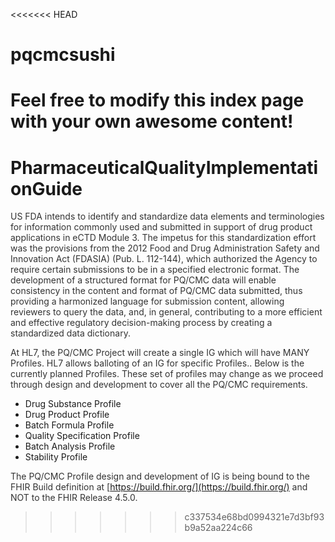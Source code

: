 <<<<<<< HEAD
# pqcmcsushi

Feel free to modify this index page with your own awesome content!
=======
# PharmaceuticalQualityImplementationGuide

<span style="color:  #333333;;">US FDA intends to identify and standardize data elements and terminologies for information commonly used and submitted in support of drug product applications in eCTD Module 3. The impetus for this standardization effort was the provisions from the 2012 Food and Drug Administration Safety and Innovation Act (FDASIA) (Pub. L. 112-144), which authorized the Agency to require certain submissions to be in a specified electronic format. The development of a structured format for PQ/CMC data will enable consistency in the content and format of PQ/CMC data submitted, thus providing a harmonized language for submission content, allowing reviewers to query the data, and, in general, contributing to a more efficient and effective regulatory decision-making process by creating a standardized data dictionary.</span>

<span style="color:  #333333;;">At HL7, the PQ/CMC Project will create a single IG which will have MANY Profiles. HL7 allows balloting of an IG for specific Profiles.. Below is the currently planned Profiles. These set of profiles may change as we proceed through design and development to cover all the PQ/CMC requirements.</span>
<br>

* Drug Substance Profile
* Drug Product Profile
* Batch Formula Profile
* Quality Specification Profile
* Batch Analysis Profile
* Stability Profile

<span style="color:  #333333;;">The PQ/CMC Profile design and development of IG is being bound to the FHIR Build definition at [https://build.fhir.org/](https://build.fhir.org/) and NOT to the FHIR Release 4.5.0. </span>
>>>>>>> c337534e68bd0994321e7d3bf93b9a52aa224c66
